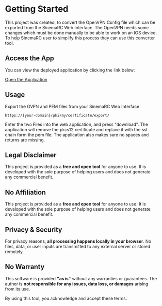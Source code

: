 # Getting Started 

This project was created, to convert the OpenVPN Config file which can be exported from the SinemaRC Web Interface. The OpenVPN needs some changes which must be done manually to be able to work on an IOS device. To help SinemaRC user to simplify this process they can use this converter tool. 

## Access the App

You can view the deployed application by clicking the link below:

[Open the Application](https://andreasscharf.github.io/sinemarc-ios-converter)

## Usage


Export the OVPN and PEM files from your SinemaRC Web Interface

```
https://{your-domain}/pki/my/certificate/export/
```

Enter the two Files into the web application, and press "download". The application will remove the pkcs12 certificate and replace it with the ssl chain form the pem file. The application also makes sure no spaces and returns are missing.

## Legal Disclaimer

This project is provided as a <strong>free and open tool</strong> for anyone to use. It is developed with the sole purpose of helping users and does not generate any commercial benefit.

## No Affiliation

This project is provided as a <strong>free and open tool</strong> for anyone to use. It is developed with the sole purpose of helping users and does not generate any commercial benefit.

## Privacy & Security

For privacy reasons, <strong>all processing happens locally in your browser</strong>. No files, data, or user inputs are transmitted to any external server or stored remotely.


## No Warranty

This software is provided <strong>"as is"</strong> without any warranties or guarantees. The author is <strong>not responsible for any issues, data loss, or damages</strong> arising from its use.

By using this tool, you acknowledge and accept these terms.
